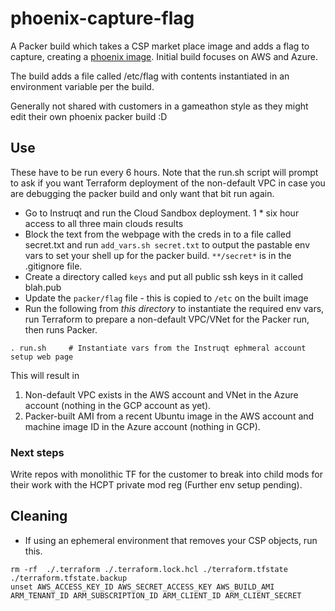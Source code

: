 # phoenix-capture-flag

A Packer build which takes a CSP market place image and adds a flag to capture, creating a [phoenix image](https://martinfowler.com/bliki/PhoenixServer.html).
Initial build focuses on AWS and Azure.

The build adds a file called /etc/flag with contents instantiated in an environment variable per the build.

Generally not shared with customers in a gameathon style as they might edit their own phoenix packer build :D

## Use
These have to be run every 6 hours.  Note that the run.sh script will prompt to ask if you want Terraform deployment of the non-default VPC in case you are debugging the packer build and only want that bit run again.
- Go to Instruqt and run the Cloud Sandbox deployment. 1 * six hour access to all three main clouds results
- Block the text from the webpage with the creds in to a file called secret.txt and run `add_vars.sh secret.txt` to output the pastable env vars to set your shell up for the packer build. `**/secret*` is in the .gitignore file.
- Create a directory called `keys` and put all public ssh keys in it called blah.pub
- Update the `packer/flag` file - this is copied to `/etc` on the built image
- Run the following from *this directory* to instantiate the required env vars, run Terraform to prepare a non-default VPC/VNet for the Packer run, then runs Packer.
```
. run.sh     # Instantiate vars from the Instruqt ephmeral account setup web page
```

This will result in
1. Non-default VPC exists in the AWS account and VNet in the Azure account (nothing in the GCP account as yet).
1. Packer-built AMI from a recent Ubuntu image in the AWS account and machine image ID in the Azure account (nothing in GCP).

### Next steps
Write repos with monolithic TF for the customer to break into child mods for their work with the HCPT private mod reg (Further env setup pending).

## Cleaning
- If using an ephemeral environment that removes your CSP objects, run this.
```shell
rm -rf  ./.terraform ./.terraform.lock.hcl ./terraform.tfstate ./terraform.tfstate.backup
unset AWS_ACCESS_KEY_ID AWS_SECRET_ACCESS_KEY AWS_BUILD_AMI ARM_TENANT_ID ARM_SUBSCRIPTION_ID ARM_CLIENT_ID ARM_CLIENT_SECRET
```

